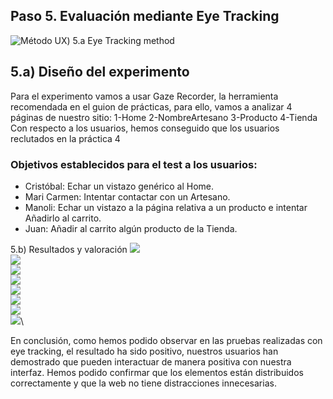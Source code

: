 ## Paso 5. Evaluación mediante Eye Tracking 


![Método UX](img/eye-tracking.png))  5.a Eye Tracking method 


5.a) Diseño del experimento 
----
Para el experimento vamos a usar Gaze Recorder, la herramienta recomendada en el guion de prácticas, para ello, vamos a analizar 4 páginas de nuestro sitio:
1-Home
2-NombreArtesano
3-Producto
4-Tienda
Con respecto a los usuarios, hemos conseguido que los usuarios reclutados en la práctica 4
### Objetivos establecidos para el test a los usuarios: 

- Cristóbal: Echar un vistazo genérico al Home.
- Mari Carmen: Intentar contactar con un Artesano.
- Manoli: Echar un vistazo a la página relativa a un producto e intentar Añadirlo al carrito.
- Juan: Añadir al carrito algún producto de la Tienda.

5.b) Resultados y valoración 
![](artesano_eye.png)\
![](artesano_result.png)\
![](home_eye.png)\
![](home_result.png)\
![](producto_eye.png)\
![](producto_result.png)\
![](tienda_eye.png)\
![](tienda_result.png)\


En conclusión, como hemos podido observar en las pruebas realizadas con eye tracking, el resultado ha sido positivo, nuestros usuarios han demostrado que pueden interactuar de manera positiva con nuestra interfaz. Hemos podido confirmar que los elementos están distribuidos correctamente y que la web no tiene distracciones innecesarias.
